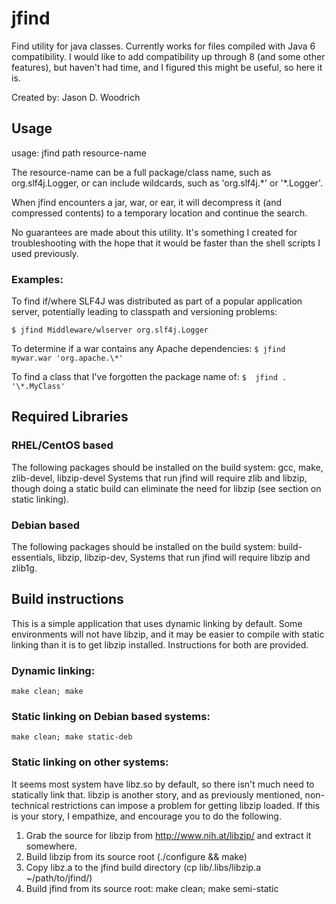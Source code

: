 # jfind

Find utility for java classes.  Currently works for files compiled with Java 6 compatibility.
I would like to add compatibility up through 8 (and some other features), but haven't had time, 
and I figured this might be useful, so here it is.

Created by: Jason D. Woodrich

## Usage

usage: jfind path resource-name

The resource-name can be a full package/class name, such as org.slf4j.Logger, or can include
wildcards, such as 'org.slf4j.\*' or '\*.Logger'.

When jfind encounters a jar, war, or ear, it will decompress it (and compressed contents)
to a temporary location and continue the search.

No guarantees are made about this utility.  It's something I created for troubleshooting
with the hope that it would be faster than the shell scripts I used previously.

### Examples: 

To find if/where SLF4J was distributed as part of a popular application server, potentially 
leading to classpath and versioning problems:

```$ jfind Middleware/wlserver org.slf4j.Logger```

To determine if a war contains any Apache dependencies:
```$ jfind mywar.war 'org.apache.\*'```

To find a class that I've forgotten the package name of:
```$  jfind . '\*.MyClass'```

## Required Libraries

### RHEL/CentOS based
The following packages should be installed on the build system: gcc, make, zlib-devel, libzip-devel
Systems that run jfind will require zlib and libzip, though doing a static build can eliminate
the need for libzip (see section on static linking).

### Debian based
The following packages should be installed on the build system: build-essentials, libzip, libzip-dev, 
Systems that run jfind will require libzip and zlib1g.

## Build instructions

This is a simple application that uses dynamic linking by default.  Some environments will not have
libzip, and it may be easier to compile with static linking than it is to get libzip installed.
Instructions for both are provided.

### Dynamic linking:

```make clean; make```

### Static linking on Debian based systems:

```make clean; make static-deb```

### Static linking on other systems:

It seems most system have libz.so by default, so there isn't much need to statically link that.
libzip is another story, and as previously mentioned, non-technical restrictions can impose a
problem for getting libzip loaded.  If this is your story, I empathize, and encourage you to
do the following.

1. Grab the source for libzip from http://www.nih.at/libzip/ and extract it somewhere.
2. Build libzip from its source root (./configure && make)
3. Copy libz.a to the jfind build directory (cp lib/.libs/libzip.a ~/path/to/jfind/)
4. Build jfind from its source root: make clean; make semi-static


